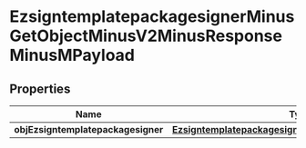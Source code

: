 
# EzsigntemplatepackagesignerMinusGetObjectMinusV2MinusResponseMinusMPayload

## Properties
Name | Type | Description | Notes
------------ | ------------- | ------------- | -------------
**objEzsigntemplatepackagesigner** | [**EzsigntemplatepackagesignerMinusResponseCompound**](EzsigntemplatepackagesignerMinusResponseCompound.md) |  | 



